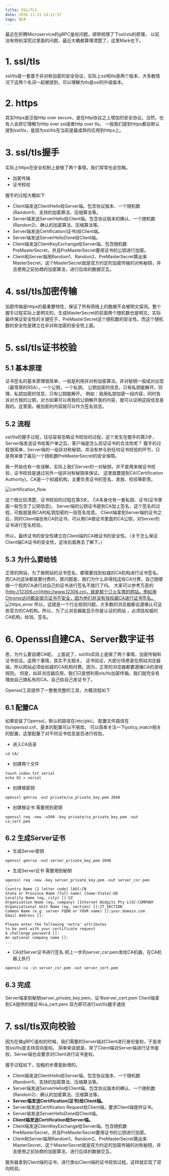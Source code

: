 ```yaml
---
title: SSL/TLS
date: 2016-11-23 14:12:57
tags: 技术
---
```


最近在折腾Microservice的gRPC鉴权问题，顺带梳理了下ssl/xls的原理。
以前没有特别深究过里面的问题，最近大概都算理清楚了，这里Mark也下。

# 1. ssl/tls
ssl/tls是一套基于非对称加密的安全协议，实际上ssl和tls是两个版本，大多数情况下这两个名词一起被提到，可以理解为tls是ssl的升级版本。

# 2. https
其实https是泛指http over secure，是在http协议之上增加的安全协议。当然，也有人会把它理解为http over ssl或者http over tls。
一般我们提到https都会默认提到ssl/tls，是因为ssl/tls在当前是最成熟的应用到https上。

# 3. ssl/tls握手
实际上https在安全机制上是做了两个事情，我们常常也会忽略。
- 加密传输
- 证书校验

握手的过程大概如下
- Client端发送ClientHello给Server端。包含协议版本、一个随机数(Random1)、支持的加密算法、压缩算法等。
- Server端发送ServerHello给Client端。包含协议版本的确认、一个随机数(Random2)、确认的加密算法、压缩算法等。
- Server端发送Certification(证书)给Client端。
- Server端发送ServerHelloDone给Client端。
- Client端发送ClientKeyExchange给Server端。包含随机数PreMasterSecret，并且PreMasterSecret要用证书的公钥进行加密。
- Client和Server端用Random1、Random2、PreMasterSecret算出来MasterSecret，这个MasterSecret就是双方约定的加密传输的对称秘钥，并且使用之前协商的加密算法，进行后续的数据交互。

# 4. ssl/tls加密传输
加密传输是https的最重要特性，保证了所有网络上的数据不会被明文探测。整个握手过程实际上是明文的，生成MasterSecret的前面两个随机数也是明文。实际最终保证安全性的关键在于，PreMasterSecret这个随机数的安全性。而这个随机数的安全性是建立在非对称加密的安全性上面。

# 5. ssl/tls证书校验
## 5.1 基本原理
证书签名的基本原理很简单，一般是利用非对称加密算法。非对秘钥一般成对出现（最常用的RSA），一个公钥，一个私钥。
公钥加密的信息，只有私钥能解开。同理，私钥加密的信息，只有公钥能解开。
例如：我用私钥加密一段内容，同时告诉对方我的公钥，对方如果可以用我的公钥解开我的内容，就可以证明这段信息是我的。这里面，被加密的内容就可以作为签名信息。

## 5.2 流程
ssl/tls的握手过程，往往容易忽略证书校验的过程，这个发生在握手的第3步，Server端发送证书给客户单之后，客户端是怎么验证证书的合法性呢？
握手的过程很简单，Server端的一组非对称秘钥，并没有参与到任何证书校验的环节，只是用来做了最后一个随机数PreMasterSecret的安全保障。

我一开始也有一些误解，实际上我们Server的一对秘钥，并不是用来做证书校验，证书校验是通过另外一组非对称秘钥来保证。
这里就要提到CA(Certification Authority)，CA是一个权威机构，主要负责证书的签名、发放、校验等职责。

![certification_flow](/images/tls_certification.png)

这个图比较清楚，证书校验的过程在第3步。
CA本身也有一套私钥、证书(证书里面一般包含了公钥信息)。
Server端的公钥证书是到CA加上签名，这个签名的过程，可能就是用CA的私钥加密的一段签名信息。
Client端拿到Server端的证书之后，同时Client端也有CA的证书，可以用CA根证书里面的CA公钥，对Server的证书进行签名校验。

所以，最终证书的安全性建立在Client端的CA根证书的安全性。（关于怎么保证Client端CA证书的安全性，这块后面再去了解下。）

## 5.3 为什么要给钱
正常的网站，为了做网站的证书签名，都需要找到权威的CA机构进行证书签名。
而CA对这块都是要付费的，那问题是，我们为什么非得找这些CA付费，自己随便搞一个假的CA进行对自己的证书进行签名不就行了吗。
大家可以参考万恶的[http://12306.cn](http://www.12306.cn)，就是那个订火车票的网站。例如用Chrome访问都会提示证书不安全，因为他们并没有找权威CA进行证书签名。
![https_error](/images/https_error.png)
所以，这就是一个行业规则问题，大多数的浏览器都会遵循认可这些官方的CA机构。所以，为了让浏览器能显示你是认证的网站 ，必须找权威的CA机构，给钱、签名。

# 6. Openssl自建CA、Server数字证书
恩，为什么要自建CA呢。
上面说了，ssl/tls实际上是做了两个事情，加密传输和证书验证。这两个事情，其实不太相关。
证书验证，大部分场景是在网站浏览器端，所以网站必须给权威的CA机构付费。因为，正常的浏览器都要遵循CA的游戏规则。
但是，如非浏览器应用，我们只是想利用xls/tls加密传输。我们就完全有理由自己搞私有的CA，自己给自己发证书了。

Openssl工具提供了一整套完整的工具，大概流程如下
## 6.1 配置CA
如果安装了Openssl，默认的路径在/etc/pki/。
配置文件路径在tls/openssl.cnf，基本的配置可以不用改。
可以简单关注一下policy_match相关的配置，这里配置了对不同证书信息是否进行校验。

- 进入CA目录
```
cd CA/
```
- 创建两个文件
```
touch index.txt serial
echo 01 > serial
```

- 创建根密钥
```
openssl genrsa -out private/ca_private_key.pem 2048
```

- 创建根证书
需要用到密钥 
```
openssl req -new -x509 -key private/ca_private_key.pem -out ca_cert.pem
```

## 6.2 生成Server证书

- 生成Server密钥
```
openssl genrsa -out server_private_key.pem 2048
```

- 生成Server证书
需要用到秘钥
```
openssl req -new -key server_private_key.pem -out server_csr.pem
...
Country Name (2 letter code) [AU]:CN
State or Province Name (full name) [Some-State]:GD
Locality Name (eg, city) []:SZ
Organization Name (eg, company) [Internet Widgits Pty Ltd]:COMPANY
Organizational Unit Name (eg, section) []:IT_SECTION
Common Name (e.g. server FQDN or YOUR name) []:your.domain.com
Email Address []:

Please enter the following 'extra' attributes
to be sent with your certificate request
A challenge password []:
An optional company name []:
...
```

- CA对Server证书进行签名
把上一步的server_csr.pem发给CA机器，在CA机器上执行
```
openssl ca -in server_csr.pem -out server_cert.pem
```

## 6.3 完成
Server端拿到秘钥server_private_key.pem、证书server_cert.pem
Client端拿到CA提供的根证书ca_cert.pem
双方即可进行ssl/tls握手通信

# 7. ssl/tls双向校验
因为在做gRPC鉴权的时候，我们需要的Server端对Client进行身份鉴权，于是发现ssl/tls是支持双向鉴权。
简单来说就是，除了Client端对Server端进行证书鉴权，Server端也会要求对Client进行证书鉴权。

握手过程如下，加粗的步骤是新增的。
- Client端发送ClientHello给Server端。包含协议版本、一个随机数(Random1)、支持的加密算法、压缩算法等。
- Server端发送ServerHello给Client端。包含协议版本的确认、一个随机数(Random2)、确认的加密算法、压缩算法等。
- ****Server端发送Certification(证书)给Client端。****
- Server端发送Certification Request给Client端，要求Client端提供证书。
- Server端发送ServerHelloDone给Client端。
- ****Client端发送Certification给Server端。****
- Client端发送ClientKeyExchange给Server端。包含随机数PreMasterSecret，并且PreMasterSecret要用证书的公钥进行加密。
- Client和Server端用Random1、Random2、PreMasterSecret算出来MasterSecret，这个MasterSecret就是双方约定的加密传输的对称秘钥，并且使用之前协商的加密算法，进行后续的数据交互。

服务器拿到Client端的证书，进行类似Client端的证书校验过程，这样就实现了双向校验。
